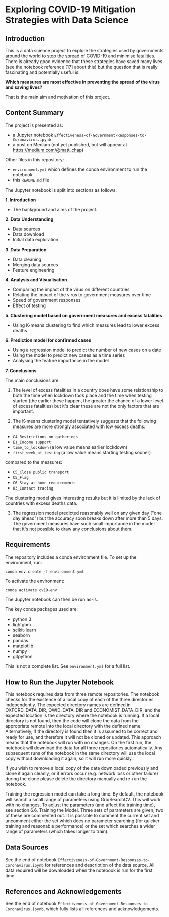 # Exploring COVID-19 Mitigation Strategies with Data Science

## Introduction
This is a data science project to explore the strategies used by
governments around the world to stop the spread of COVID-19 and minimise
fatalities. There is already good evidence that these strategies have saved
many lives (see the notebook reference [17] about this)
but the question that is really fascinating and potentially useful is:

**Which measures are most effective in preventing the spread of the virus and
saving lives?**

That is the main aim and motivation of this project.

## Content Summary
The project is presented as:

- a Jupyter notebook `Effectiveness-of-Government-Responses-to-Coronavirus.ipynb`
- a post on Medium (not yet published, but will appear at https://medium.com/@matt_chap)

Other files in this repository:
- `environment.yml` which defines the conda environment to run the notebook
- this `README.md` file

The Jupyter notebook is split into sections as follows:

**1. Introduction**
- The background and aims of the project.

**2. Data Understanding**
- Data sources
- Data download
- Initial data exploration

**3. Data Preparation**
- Data cleaning
- Merging data sources
- Feature engineering

**4. Analysis and Visualisation**
- Comparing the impact of the virus on different countries
- Relating the impact of the virus to government measures over time
- Speed of government responses
- Effect of testing

**5. Clustering model based on government measures and excess fatalities**
 - Using K-means clustering to find which measures lead to lower excess deaths

**6. Prediction model for confirmed cases**
- Using a regression model to predict the number of new cases on a date
- Using the model to predict new cases as a time series
- Analysing the feature importance in the model

**7. Conclusions**

The main conclusions are:

1. The level of excess fatalities in a country does have some relationship to both the time when lockdown took place and the time when testing started (the earlier these happen, the greater the chance of a lower level of excess fatalities) but it's clear these are not the only factors that are important.

2. The K-means clustering model tentatively suggests that the following measures are more strongly associated with low excess deaths:
- `C4_Restrictions on gatherings`
- `E1_Income support`
- `time_to_lockdown` (a low value means earlier lockdown)
- `first_week_of_testing` (a low value means starting testing sooner)

compared to the measures:
- `C5_Close public transport`
- `C5_Flag`
- `C6_Stay at home requirements`
- `H3_Contact tracing`

The clustering model gives interesting results but it is limited by the lack of countries with excess deaths data.

3. The regression model predicted reasonably well on any given day ("one day ahead") but the accuracy soon breaks down after more than 5 days. The government measures have such small importance in the model that it's not possible to draw any conclusions about them.

## Requirements
The repository includes a conda environment file.
To set up the environment, run:

`conda env create -f environment.yml`

To activate the environment:

`conda activate cv19-env`

The Jupyter notebook can then be run as-is.

The key conda packages used are:
- python 3
- lightgbm
- scikit-learn
- seaborn
- pandas
- matplotlib
- numpy
- gitpython

This is not a complete list. See `environment.yml` for a full list.

## How to Run the Jupyter Notebook
This notebook requires data from three remote repositories. The notebook checks for the existence of a local copy of each of the three directories independently. The expected directory names are defined in OXFORD_DATA_DIR, OWID_DATA_DIR and ECONOMIST_DATA_DIR, and the expected location is the directory where the notebook is running. If a local directory is not found, then the code will clone the data from the appropriate remote into the local directory with the defined name. Alternatively, if the directory is found then it is assumed to be correct and ready for use, and therefore it will not be cloned or updated. This approach means that the notebook will run with no changes. On the first run, the notebook will download the data for all three repositories automatically. Any subsequent runs of the notebook in the same directory will use the local copy without downloading it again, so it will run more quickly.

If you wish to remove a local copy of the data downloaded previously and clone it again cleanly, or if errors occur (e.g. network loss or other failure) during the clone please delete the directory manually and re-run the notebook.

Training the regression model can take a long time. By default, the notebook will search a small range of parameters using GridSearchCV. This will work with no changes. To adjust the parameters (and affect the training time), see section 6.6. Training the Model. Three sets of parameters are given, two of these are commented out. It is possible to comment the current set and uncomment either the set which does no parameter searching (for quicker training and reasonable performance) or the set which searches a wider range of parameters (which takes longer to train). 

## Data Sources
See the end of notebook `Effectiveness-of-Government-Responses-to-Coronavirus.ipynb` for references and description of the data source.
All data required will be downloaded when the notebook is run for the first
time.

## References and Acknowledgements
See the end of notebook `Effectiveness-of-Government-Responses-to-Coronavirus.ipynb`, which fully lists all references and acknowledgements.
